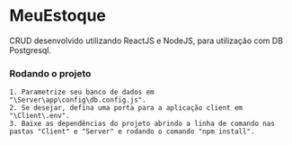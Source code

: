 # MeuEstoque
CRUD desenvolvido utilizando ReactJS e NodeJS, para utilização com DB Postgresql.

### Rodando o projeto

```
1. Parametrize seu banco de dados em "\Server\app\config\db.config.js".
2. Se desejar, defina uma porta para a aplicação client em "\Client\.env".
3. Baixe as dependências do projeto abrindo a linha de comando nas pastas "Client" e "Server" e rodando o comando "npm install".
```
